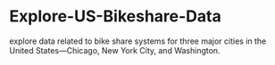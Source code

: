 # Explore-US-Bikeshare-Data
explore data related to bike share systems for three major cities in the United States—Chicago, New York City, and Washington.
